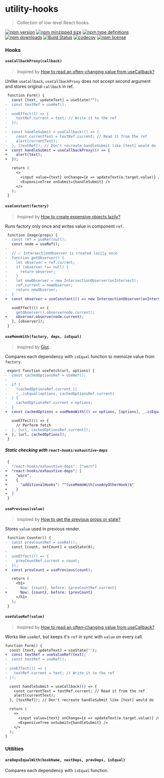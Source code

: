 # utility-hooks

> Collection of low-level React hooks.

[![npm version](https://img.shields.io/npm/v/utility-hooks.svg)](https://npmjs.com/utility-hooks)
[![npm minzipped size](https://img.shields.io/bundlephobia/minzip/utility-hooks.svg)](https://bundlephobia.com/result?p=utility-hooks)
[![npm type definitions](https://img.shields.io/npm/types/utility-hooks.svg)](https://npmjs.com/utility-hooks)
[![npm downloads](https://img.shields.io/npm/dm/utility-hooks.svg)](https://npmjs.com/utility-hooks)
[![Build Status](https://travis-ci.com/umidbekkarimov/utility-hooks.svg?branch=master)](https://travis-ci.com/umidbekkarimov/utility-hooks)
[![codecov](https://codecov.io/gh/umidbekkarimov/utility-hooks/branch/master/graph/badge.svg)](https://codecov.io/gh/umidbekkarimov/utility-hooks)
[![npm license](https://img.shields.io/npm/l/utility-hooks.svg)](https://npmjs.com/utility-hooks)

### Hooks

#### `useCallbackProxy(callback)`

> Inspired by [How to read an often-changing value from useCallback?](https://reactjs.org/docs/hooks-faq.html#how-to-read-an-often-changing-value-from-usecallback)

Unlike `useCallback`, `useCallbackProxy` does not accept second argument and stores original `callback` in ref.

```diff
 function Form() {
   const [text, updateText] = useState("");
-  const textRef = useRef();
-
-  useEffect(() => {
-    textRef.current = text; // Write it to the ref
-  });
-
-  const handleSubmit = useCallback(() => {
-    const currentText = textRef.current; // Read it from the ref
-    alert(currentText);
-  }, [textRef]); // Don't recreate handleSubmit like [text] would do
+  const handleSubmit = useCallbackProxy(() => {
+    alert(text);
+  });

   return (
     <>
       <input value={text} onChange={e => updateText(e.target.value)} />
       <ExpensiveTree onSubmit={handleSubmit} />
     </>
   );
 }

```

#### `useConstant(factory)`

> Inspired by [How to create expensive objects lazily?](https://reactjs.org/docs/hooks-faq.html#how-to-create-expensive-objects-lazily)

Runs factory only once and writes value in component `ref`.

```diff
 function Image(props) {
-  const ref = useRef(null);
   const node = useRef();
-
-  // ✅ IntersectionObserver is created lazily once
-  function getObserver() {
-    let observer = ref.current;
-    if (observer !== null) {
-      return observer;
-    }
-    let newObserver = new IntersectionObserver(onIntersect);
-    ref.current = newObserver;
-    return newObserver;
-  }
+  const observer = useConstant(() => new IntersectionObserver(onIntersect));

   useEffect(() => {
-    getObserver().observe(node.current);
+    observer.observe(node.current);
   }, [observer]);
 }
```

#### `useMemoWith(factory, deps, isEqual)`

> Inspired by [Gist](https://gist.github.com/kentcdodds/fb8540a05c43faf636dd68647747b074#gistcomment-2830503).

Compares each dependency with `isEqual` function to memoize value from `factory`.

```diff
 export function useFetch(url, options) {
-  const cachedOptionsRef = useRef();
-
-  if (
-    !cachedOptionsRef.current ||
-    !_.isEqual(options, cachedOptionsRef.current)
-  ) {
-    cachedOptionsRef.current = options;
-  }
+  const cachedOptions = useMemoWith(() => options, [options], _.isEqual);

   useEffect(() => {
     // Perform fetch
-  }, [url, cachedOptionsRef.current]);
+  }, [url, cachedOptions]);
 }

```

##### Static checking with `react-hooks/exhaustive-deps`

```diff
 {
-  "react-hooks/exhaustive-deps": ["warn"]
+  "react-hooks/exhaustive-deps": [
+    "warn",
+    {
+      "additionalHooks": "^(useMemoWith|useAnyOtherHook)$"
+    }
+  ]
 }
```

#### `usePrevious(value)`

> Inspired by [How to get the previous props or state?](https://reactjs.org/docs/hooks-faq.html#how-to-get-the-previous-props-or-state)

Stores `value` used in previous render.

```diff
 function Counter() {
-  const prevCountRef = useRef();
   const [count, setCount] = useState(0);
-
-  useEffect(() => {
-    prevCountRef.current = count;
-  });
+  const prevCount = usePrevious(count);

   return (
     <h1>
-      Now: {count}, before: {prevCountRef.current}
+      Now: {count}, before: {prevCount}
     </h1>
   );
 }


```

#### `useValueRef(value)`

> Inspired by [How to read an often-changing value from useCallback?](https://reactjs.org/docs/hooks-faq.html#how-to-read-an-often-changing-value-from-usecallback)

Works like `useRef`, but keeps it's `ref` in sync with `value` on every call.

```diff
function Form() {
  const [text, updateText] = useState('');
+  const textRef = useValueRef(text);
-  const textRef = useRef();
-
- useEffect(() => {
-   textRef.current = text; // Write it to the ref
- });

  const handleSubmit = useCallback(() => {
    const currentText = textRef.current; // Read it from the ref
    alert(currentText);
  }, [textRef]); // Don't recreate handleSubmit like [text] would do

  return (
    <>
      <input value={text} onChange={e => updateText(e.target.value)} />
      <ExpensiveTree onSubmit={handleSubmit} />
    </>
  );
}
```

### Utilities

#### `areDepsEqualWith(hookName, nextDeps, prevDeps, isEqual)`

Compares each dependency with `isEqual` function.
